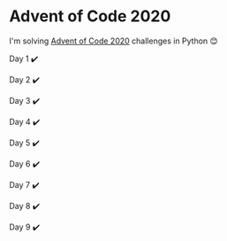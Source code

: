 # Advent of Code 2020 

I'm solving [Advent of Code 2020](https://adventofcode.com/2020) challenges in Python :blush:

Day 1 :heavy_check_mark:

Day 2 :heavy_check_mark:

Day 3 :heavy_check_mark:

Day 4 :heavy_check_mark:

Day 5 :heavy_check_mark:

Day 6 :heavy_check_mark:

Day 7 :heavy_check_mark:

Day 8 :heavy_check_mark:

Day 9 :heavy_check_mark: